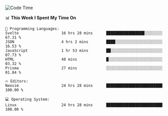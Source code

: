 <!-- [![Top Langs](https://github-readme-stats.vercel.app/api/top-langs/?username=gagahsyuja&theme=dracula&hide_border=true&border_radius=7)](https://github.com/anuraghazra/github-readme-stats) -->

<!--START_SECTION:waka-->
![Code Time](http://img.shields.io/badge/Code%20Time-825%20hrs%2032%20mins-blue)

📊 **This Week I Spent My Time On** 

```text
💬 Programming Languages: 
Svelte                   16 hrs 28 mins      █████████████████░░░░░░░░   67.31 % 
JSON                     4 hrs 2 mins        ████░░░░░░░░░░░░░░░░░░░░░   16.53 % 
JavaScript               1 hr 53 mins        ██░░░░░░░░░░░░░░░░░░░░░░░   07.73 % 
HTML                     48 mins             █░░░░░░░░░░░░░░░░░░░░░░░░   03.32 % 
Prisma                   27 mins             ░░░░░░░░░░░░░░░░░░░░░░░░░   01.84 % 

🔥 Editors: 
Neovim                   24 hrs 28 mins      █████████████████████████   100.00 % 

💻 Operating System: 
Linux                    24 hrs 28 mins      █████████████████████████   100.00 % 
```


<!--END_SECTION:waka-->
